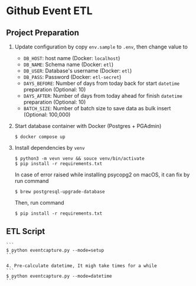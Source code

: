 # Github Event ETL

## Project Preparation  


1. Update configuration by copy `env.sample` to `.env`, then change value to  
    - `DB_HOST`: host name (Docker: `localhost`)
    - `DB_NAME`: Schema name (Docker: `etl`)
    - `DB_USER`: Database's username (Docker: `etl`)
    - `DB_PASS`: Password (Docker: `etl-secret`)
    - `DAYS_BEFORE`: Number of days from today back for start `datetime` preparation (Optional: 10)
    - `DAYS_AFTER`: Number of days from today ahead for finish `datetime` preparation (Optional: 10)
    - `BATCH_SIZE`: Number of batch size to save data as bulk insert (Optional: 100,000)

1. Start database container with Docker (Postgres + PGAdmin)  
    ```
    $ docker compose up
    ```

1. Install dependencies by `venv`  
    ```
    $ python3 -m vevn venv && souce venv/bin/activate
    $ pip install -r requirements.txt
    ```

    In case of error raised while installing psycopg2 on macOS, it can fix by run command  
    ```
    $ brew postgresql-upgrade-database
    ```

    Then, run command  

    ```
    $ pip install -r requirements.txt
    ```

## ETL Script
    ```
    $ python eventcapture.py --mode=setup
    ```

    4. Pre-calculate datetime, It migh take times for a while 
    ```
    $ python eventcapture.py --mode=datetime
    ```